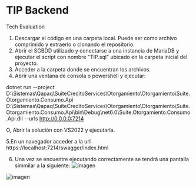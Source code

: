 # TIP Backend
Tech Evaluation

1. Descargar el código en una carpeta local. Puede ser como archivo comprimido y extraerlo o clonando el repositorio.
2. Abrir el SGBDD utilizado y conectarse a una instancia de MariaDB y ejecutar el script con nombre "TIP.sql" ubicado en la carpeta inicial del proyecto.
3. Acceder a la carpeta donde se encuentran los archivos.
4. Abrir una ventana de consola o powershell y ejecutar:

dotnet run --project D:\Sistemas\Qapaq\SuiteCreditoServices\Otorgamiento\Otorgamiento\Suite.Otorgamiento.Consumo.Api D:\Sistemas\Qapaq\SuiteCreditoServices\Otorgamiento\Otorgamiento\Suite.Otorgamiento.Consumo.Api\bin\Debug\net6.0\Suite.Otorgamiento.Consumo.Api.dll --urls http://0.0.0.0:7214

O, Abrir la solución con VS2022 y ejecutarla.

5.En un navegador acceder a la url https://localhost:7214/swagger/index.html

6. Una vez se encuentre ejecutando correctamente se tendrá una pantalla simmilar a la siguiente: 
![imagen](https://user-images.githubusercontent.com/558058/157581923-084972eb-b0be-493e-a3c7-c2c496dd5707.png)

![imagen](https://user-images.githubusercontent.com/558058/157581957-801bfe8a-eb2d-4064-8481-f823579f02cc.png)
